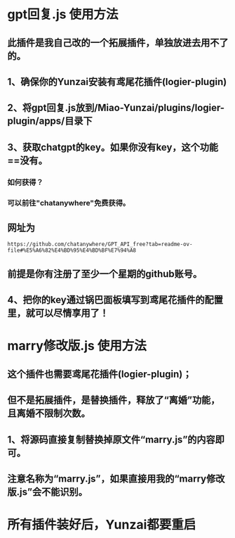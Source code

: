 # gpt回复.js 使用方法
## 此插件是我自己改的一个拓展插件，单独放进去用不了的。
## 1、确保你的Yunzai安装有鸢尾花插件(logier-plugin)
## 2、将gpt回复.js放到/Miao-Yunzai/plugins/logier-plugin/apps/目录下
## 3、获取chatgpt的key。如果你没有key，这个功能==没有。  
### 如何获得？
### 可以前往"chatanywhere"免费获得。
## 网址为
    
    https://github.com/chatanywhere/GPT_API_free?tab=readme-ov-file#%E5%A6%82%E4%BD%95%E4%BD%BF%E7%94%A8
## 前提是你有注册了至少一个星期的github账号。
## 4、把你的key通过锅巴面板填写到鸢尾花插件的配置里，就可以尽情享用了！
# marry修改版.js 使用方法
## 这个插件也需要鸢尾花插件(logier-plugin)；
## 但不是拓展插件，是替换插件，释放了“离婚”功能，且离婚不限制次数。
## 1、将源码直接复制替换掉原文件“marry.js”的内容即可。
## 注意名称为“marry.js”，如果直接用我的“marry修改版.js”会不能识别。
# 所有插件装好后，Yunzai都要重启
